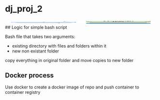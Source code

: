 # dj_proj_2


<img width="500" img height="10" alt="proj1_diagram" src="https://github.com/nogibjj/dj_proj_2/blob/3055f9003dbe1369deb470a3e65a772bae6c0a53/image.png">
## Logic for simple bash script

Bash file that takes two arguments:
- existing directory with files and folders within it
- new non existant folder

copy everything in original folder and move copies to new folder

## Docker process

Use docker to create a docker image of repo and push container to container registry
